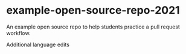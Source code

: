 # example-open-source-repo-2021

An example open source repo to help students practice a pull request workflow.


Additional language edits